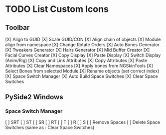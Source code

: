 # TODO List Custom Icons

## Toolbar

[X] Align to  GUID
[X] Scale GUID/CON
[X] Align chain of objects
[X] Module align from namespace
[X] Change Rotate Orders
[X] Auto Bones Generator
[X] Tweakers Generator
[X] Hairs Generator
[X] Mid Buffer Creator
[X] Facial Curves Creator
[X] Copy Display
[X] Paste Display
[X] Switch Display (Anim/Rig)
[X] Copy and Link Attributes
[X] Copy Attributes
[X] Paste Attributes
[X] Clear Namespaces
[X] Apply bones from NGSkinTools
[X] Select Bones from selected Module
[X] Rename objects (set correct index)
[X] Space Switch Manager
[X] Auto Build Space Switches
[X] Clear Space Switches

## PySide2 Windows
### Space Switch Manager

[ ] SRT
[ ] ST
[ ] SR
[ ] RT
[ ] T
[ ] R
[ ] S
[ ] Remove Spaces
[ ] Delete Space Switches (same as : Clear Space Switches)
